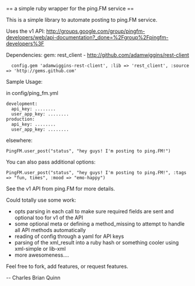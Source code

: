 == a simple ruby wrapper for the ping.FM service ==

This is a simple library to automate posting to ping.FM service.

Uses the v1 API:
http://groups.google.com/group/pingfm-developers/web/api-documentation?_done=%2Fgroup%2Fpingfm-developers%3F

Dependencies:
gem: rest_client - http://github.com/adamwiggins/rest-client

      config.gem 'adamwiggins-rest-client', :lib => 'rest_client', :source => 'http://gems.github.com'

Sample Usage:

in config/ping_fm.yml

    development:
      api_key: ........
      user_app_key: ........
    production:
      api_key: ........
      user_app_key: ........


elsewhere:

    PingFM.user_post("status", "hey guys! I'm posting to ping.FM!")

You can also pass additional options:

    PingFM.user_post("status", "hey guys! I'm posting to ping.FM!", :tags => "fun, times", :mood => "emo-happy")

See the v1 API from ping.FM for more details.

Could totally use some work:

* opts parsing in each call to make sure required fields are sent and 
  optional too for v1 of the API
* some optional meta or defining a method_missing to attempt to
  handle all API methods automatically
* reading of config through a yaml for API keys
* parsing of the xml_result into a ruby hash or something cooler using 
  xml-simple or lib-xml
* more awesomeness....

Feel free to fork, add features, or request features.

-- Charles Brian Quinn <cbq at highgroove dot com>
